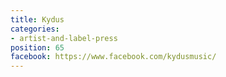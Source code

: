 ```yaml
---
title: Kydus
categories:
- artist-and-label-press
position: 65
facebook: https://www.facebook.com/kydusmusic/
---
```


